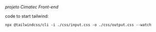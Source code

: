 *projeto Cimatec Front-end*

code to start tailwind:

``npx @tailwindcss/cli -i ./css/input.css -o ./css/output.css --watch``